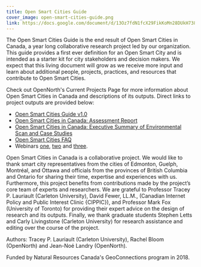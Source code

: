 ```yaml
---
title: Open Smart Cities Guide
cover_image: open-smart-cities-guide.png
link: https://docs.google.com/document/d/13Oz7fdN1fcX29FikKoMn28DUkH738_296bqZmnYKYAs
---
```

The Open Smart Cities Guide is the end result of Open Smart Cities in Canada, a year long collaborative research project led by our organization. This guide provides a first ever definition for an Open Smart City and is intended as a starter kit for city stakeholders and decision makers. We expect that this living document will grow as we receive more input and learn about additional people, projects, practices, and resources that contribute to Open Smart Cities.

Check out OpenNorth's Current Projects Page for more information about Open Smart Cities in Canada and descriptions of its outputs. Direct links to project outputs are provided below:

* [Open Smart Cities Guide v1.0](https://docs.google.com/document/d/13Oz7fdN1fcX29FikKoMn28DUkH738_296bqZmnYKYAs "Open Smart Cities Guide v1.0")
* [Open Smart Cities in Canada: Assessment Report](http://osf.io/QBYZJ "Open Smart Cities in Canada: Assessment Report")
* [Open Smart Cities in Canada: Executive Summary of Environmental Scan and Case Studies](http://osf.io/E4FS8 "Open Smart Cities in Canada: Executive Summary of Environmental Scan and Case Studies")
* [Open Smart Cities FAQ](https://cippic.ca/en/Open_Smart_Cities)
* Webinars [one](https://gts-ee.webex.com/ec3100/eventcenter/recording/recordAction.do?theAction=poprecord&siteurl=gts-ee&entappname=url3100&internalRecordTicket=4832534b00000004fb51bcdacec732008c933b37c2cad871a02dcae91abb9ea80b957e20aaa23ab6&renewticket=0&isurlact=true&format=short&rnd=2185199093&RCID=72ee3738d6cc4fb1ab87c1f4944be50d&rID=901086&needFilter=false&recordID=901086&apiname=lsr.php&AT=pb&actappname=ec3100&&SP=EC&entactname=%2FnbrRecordingURL.do&actname=%2Feventcenter%2Fframe%2Fg.do "First Open Smart Cities in Canada Webinar"), [two](https://vimeo.com/251386734 "Second Open Smart Cities in Canada Webinar") and [three](https://vimeo.com/265436607 "Third Open Smart Cities in Canada Webinar").

Open Smart Cities in Canada is a collaborative project. We would like to thank smart city representatives from the cities of Edmonton, Guelph, Montréal, and Ottawa and officials from the provinces of British Columbia and Ontario for sharing their time, expertise and experiences with us. Furthermore, this project benefits from contributions made by the project’s core team of experts and researchers. We are grateful to Professor Tracey P. Lauriault (Carleton University), David Fewer, LL.M., (Canadian Internet Policy and Public Interest Clinic {CIPPIC}), and Professor Mark Fox (University of Toronto) for providing their expert advice on the design of research and its outputs. Finally, we thank graduate students Stephen Letts and Carly Livingstone (Carleton University) for research assistance and editing over the course of the project.

Authors: Tracey P. Lauriault (Carleton University), Rachel Bloom (OpenNorth) and Jean-Noé Landry (OpenNorth).

Funded by Natural Resources Canada's GeoConnections program in 2018.

